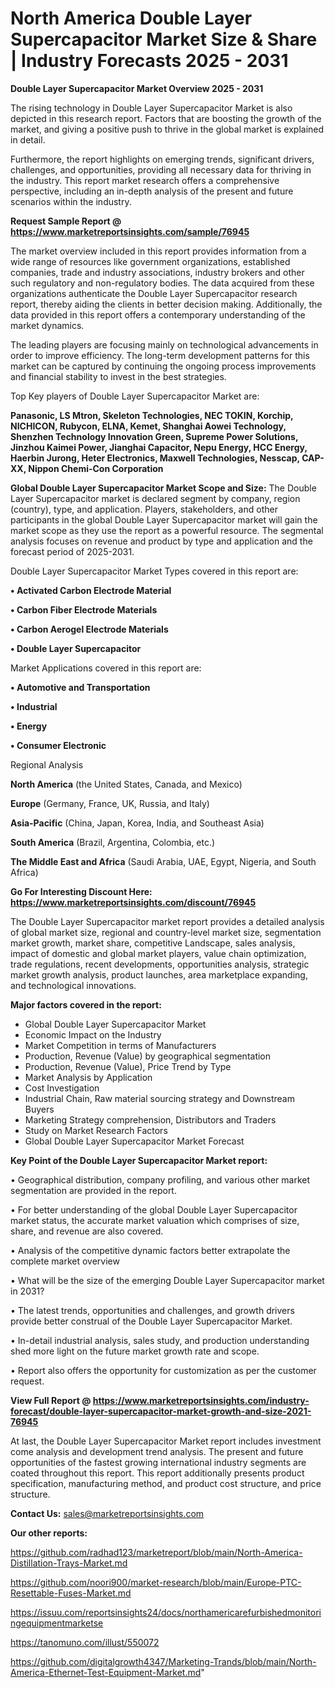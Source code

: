 # North America Double Layer Supercapacitor Market Size & Share | Industry Forecasts 2025 - 2031

<Strong> Double Layer Supercapacitor Market Overview 2025 - 2031</strong>

The rising technology in Double Layer Supercapacitor Market is also depicted in this research report. Factors that are boosting the growth of the market, and giving a positive push to thrive in the global market is explained in detail.

Furthermore, the report highlights on emerging trends, significant drivers, challenges, and opportunities, providing all necessary data for thriving in the industry. This report market research offers a comprehensive perspective, including an in-depth analysis of the present and future scenarios within the industry.

<strong>Request Sample Report @ <a href=https://www.marketreportsinsights.com/sample/76945>https://www.marketreportsinsights.com/sample/76945</a></strong>

The market overview included in this report provides information from a wide range of resources like government organizations, established companies, trade and industry associations, industry brokers and other such regulatory and non-regulatory bodies. The data acquired from these organizations authenticate the Double Layer Supercapacitor research report, thereby aiding the clients in better decision making. Additionally, the data provided in this report offers a contemporary understanding of the market dynamics.

The leading players are focusing mainly on technological advancements in order to improve efficiency. The long-term development patterns for this market can be captured by continuing the ongoing process improvements and financial stability to invest in the best strategies.

Top Key players of Double Layer Supercapacitor Market are:

<strong>Panasonic, LS Mtron, Skeleton Technologies, NEC TOKIN, Korchip, NICHICON, Rubycon, ELNA, Kemet, Shanghai Aowei Technology, Shenzhen Technology Innovation Green, Supreme Power Solutions, Jinzhou Kaimei Power, Jianghai Capacitor, Nepu Energy, HCC Energy, Haerbin Jurong, Heter Electronics, Maxwell Technologies, Nesscap, CAP-XX, Nippon Chemi-Con Corporation</strong>

<strong><b>Global Double Layer Supercapacitor Market Scope and Size:</b></strong>
The Double Layer Supercapacitor market is declared segment by company, region (country), type, and application. Players, stakeholders, and other participants in the global Double Layer Supercapacitor market will gain the market scope as they use the report as a powerful resource. The segmental analysis focuses on revenue and product by type and application and the forecast period of 2025-2031.

Double Layer Supercapacitor Market Types covered in this report are:

<strong>• Activated Carbon Electrode Material

• Carbon Fiber Electrode Materials

• Carbon Aerogel Electrode Materials

• Double Layer Supercapacitor</strong>

Market Applications covered in this report are:

<strong>• Automotive and Transportation

• Industrial

• Energy

• Consumer Electronic</strong> 

Regional Analysis

<strong>North America</strong> (the United States, Canada, and Mexico)

<strong>Europe</strong> (Germany, France, UK, Russia, and Italy)

<strong>Asia-Pacific</strong> (China, Japan, Korea, India, and Southeast Asia)

<strong>South America</strong> (Brazil, Argentina, Colombia, etc.)

<strong>The Middle East and Africa</strong> (Saudi Arabia, UAE, Egypt, Nigeria, and South Africa)

<strong>Go For Interesting Discount Here: <a href=https://www.marketreportsinsights.com/discount/76945>https://www.marketreportsinsights.com/discount/76945</a></strong>

The Double Layer Supercapacitor market report provides a detailed analysis of global market size, regional and country-level market size, segmentation market growth, market share, competitive Landscape, sales analysis, impact of domestic and global market players, value chain optimization, trade regulations, recent developments, opportunities analysis, strategic market growth analysis, product launches, area marketplace expanding, and technological innovations.

<strong><b>Major factors covered in the report:</b></strong>
<ul>
  <li>Global Double Layer Supercapacitor Market </li>
  <li>Economic Impact on the Industry</li>
  <li>Market Competition in terms of Manufacturers</li>
  <li>Production, Revenue (Value) by geographical segmentation</li>
  <li>Production, Revenue (Value), Price Trend by Type</li>
  <li>Market Analysis by Application</li>
  <li>Cost Investigation</li>
  <li>Industrial Chain, Raw material sourcing strategy and Downstream Buyers</li>
  <li>Marketing Strategy comprehension, Distributors and Traders</li>
  <li>Study on Market Research Factors</li>
  <li>Global Double Layer Supercapacitor Market Forecast</li>
</ul>

<strong><b>Key Point of the Double Layer Supercapacitor Market report:</b></strong>

• Geographical distribution, company profiling, and various other market segmentation are provided in the report.

• For better understanding of the global Double Layer Supercapacitor market status, the accurate market valuation which comprises of size, share, and revenue are also covered.

• Analysis of the competitive dynamic factors better extrapolate the complete market overview

• What will be the size of the emerging Double Layer Supercapacitor market in 2031?

• The latest trends, opportunities and challenges, and growth drivers provide better construal of the Double Layer Supercapacitor Market.

• In-detail industrial analysis, sales study, and production understanding shed more light on the future market growth rate and scope.

• Report also offers the opportunity for customization as per the customer request.

<strong><b>View Full Report @ <a href=https://www.marketreportsinsights.com/industry-forecast/double-layer-supercapacitor-market-growth-and-size-2021-76945>https://www.marketreportsinsights.com/industry-forecast/double-layer-supercapacitor-market-growth-and-size-2021-76945</a></b></strong>


At last, the Double Layer Supercapacitor Market report includes investment come analysis and development trend analysis. The present and future opportunities of the fastest growing international industry segments are coated throughout this report. This report additionally presents product specification, manufacturing method, and product cost structure, and price structure.

<strong>Contact Us:</strong>
sales@marketreportsinsights.com

<strong>Our other reports:</strong>

<a href=https://github.com/radhad123/marketreport/blob/main/North-America-Distillation-Trays-Market.md>https://github.com/radhad123/marketreport/blob/main/North-America-Distillation-Trays-Market.md</a>

<a href=https://github.com/noori900/market-research/blob/main/Europe-PTC-Resettable-Fuses-Market.md>https://github.com/noori900/market-research/blob/main/Europe-PTC-Resettable-Fuses-Market.md</a>

<a href=https://issuu.com/reportsinsights24/docs/northamericarefurbishedmonitoringequipmentmarketse>https://issuu.com/reportsinsights24/docs/northamericarefurbishedmonitoringequipmentmarketse</a>

<a href=https://tanomuno.com/illust/550072>https://tanomuno.com/illust/550072</a>

<a href=https://github.com/digitalgrowth4347/Marketing-Trands/blob/main/North-America-Ethernet-Test-Equipment-Market.md>https://github.com/digitalgrowth4347/Marketing-Trands/blob/main/North-America-Ethernet-Test-Equipment-Market.md</a>"
